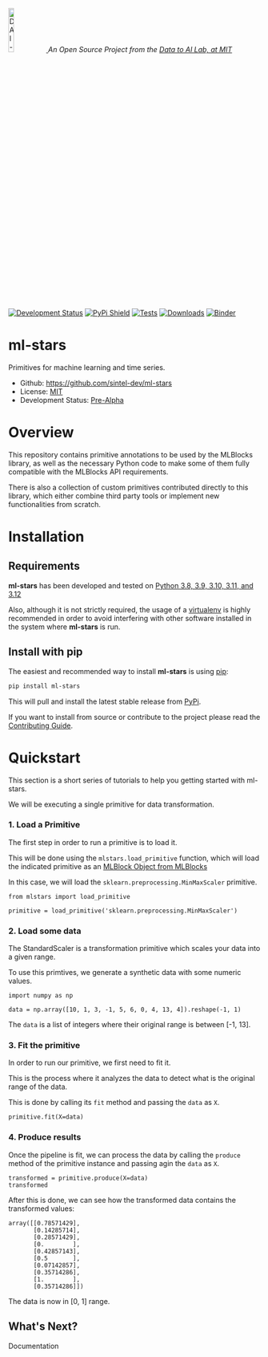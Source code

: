 <p align="left">
  <a href="https://dai.lids.mit.edu">
    <img width=15% src="https://dai.lids.mit.edu/wp-content/uploads/2018/06/Logo_DAI_highres.png" alt="DAI-Lab" />
  </a>
  <i>An Open Source Project from the <a href="https://dai.lids.mit.edu">Data to AI Lab, at MIT</a></i>
</p>

[![Development Status](https://img.shields.io/badge/Development%20Status-2%20--%20Pre--Alpha-yellow)](https://pypi.org/search/?c=Development+Status+%3A%3A+2+-+Pre-Alpha)
[![PyPi Shield](https://img.shields.io/pypi/v/ml-stars.svg)](https://pypi.python.org/pypi/ml-stars)
[![Tests](https://github.com/sintel-dev/ml-stars/workflows/Run%20Tests/badge.svg)](https://github.com/sintel-dev/ml-stars/actions?query=workflow%3A%22Run+Tests%22+branch%3Amaster)
[![Downloads](https://pepy.tech/badge/ml-stars)](https://pepy.tech/project/ml-stars)
[![Binder](https://mybinder.org/badge_logo.svg)](https://mybinder.org/v2/gh/MLBazaar/MLBlocks/master?filepath=examples/tutorials)

# ml-stars

Primitives for machine learning and time series.

* Github: https://github.com/sintel-dev/ml-stars
* License: [MIT](https://github.com/sintel-dev/ml-stars/blob/master/LICENSE)
* Development Status: [Pre-Alpha](https://pypi.org/search/?c=Development+Status+%3A%3A+2+-+Pre-Alpha)

# Overview

This repository contains primitive annotations to be used by the MLBlocks library, as well as
the necessary Python code to make some of them fully compatible with the MLBlocks API requirements.

There is also a collection of custom primitives contributed directly to this library, which either
combine third party tools or implement new functionalities from scratch.

# Installation

## Requirements

**ml-stars** has been developed and tested on [Python 3.8, 3.9, 3.10, 3.11, and 3.12](https://www.python.org/downloads/)

Also, although it is not strictly required, the usage of a
[virtualenv](https://virtualenv.pypa.io/en/latest/) is highly recommended in order to avoid
interfering with other software installed in the system where **ml-stars** is run.

## Install with pip

The easiest and recommended way to install **ml-stars** is using [pip](https://pip.pypa.io/en/stable/):

```bash
pip install ml-stars
```

This will pull and install the latest stable release from [PyPi](https://pypi.org/).

If you want to install from source or contribute to the project please read the
[Contributing Guide](https://github.com/sintel-dev/ml-stars/blob/master/CONTRIBUTING.rst).

# Quickstart

This section is a short series of tutorials to help you getting started with ml-stars.

We will be executing a single primitive for data transformation.

### 1. Load a Primitive

The first step in order to run a primitive is to load it.

This will be done using the `mlstars.load_primitive` function, which will
load the indicated primitive as an [MLBlock Object from MLBlocks](https://MLBazaar.github.io/MLBlocks/api/mlblocks.html#mlblocks.MLBlock)

In this case, we will load the `sklearn.preprocessing.MinMaxScaler` primitive.

```python3
from mlstars import load_primitive

primitive = load_primitive('sklearn.preprocessing.MinMaxScaler')
```

### 2. Load some data

The StandardScaler is a transformation primitive which scales your data into a given range.

To use this primtives, we generate a synthetic data with some numeric values.
```python3
import numpy as np

data = np.array([10, 1, 3, -1, 5, 6, 0, 4, 13, 4]).reshape(-1, 1)
```

The `data` is a list of integers where their original range is between [-1, 13].


### 3. Fit the primitive

In order to run our primitive, we first need to fit it.

This is the process where it analyzes the data to detect what is the original range of the data.

This is done by calling its `fit` method and passing the `data` as `X`.

```python3
primitive.fit(X=data)
```

### 4. Produce results

Once the pipeline is fit, we can process the data by calling the `produce` method of the
primitive instance and passing agin the `data` as `X`.

```python3
transformed = primitive.produce(X=data)
transformed
```

After this is done, we can see how the transformed data contains the transformed values:

```
array([[0.78571429],
       [0.14285714],
       [0.28571429],
       [0.        ],
       [0.42857143],
       [0.5       ],
       [0.07142857],
       [0.35714286],
       [1.        ],
       [0.35714286]])
```

The data is now in [0, 1] range.

## What's Next?

Documentation
